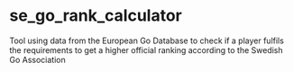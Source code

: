 se_go_rank_calculator
=====================

Tool using data from the European Go Database to check if a player fulfils the requirements to get a higher official ranking according to the Swedish Go Association
